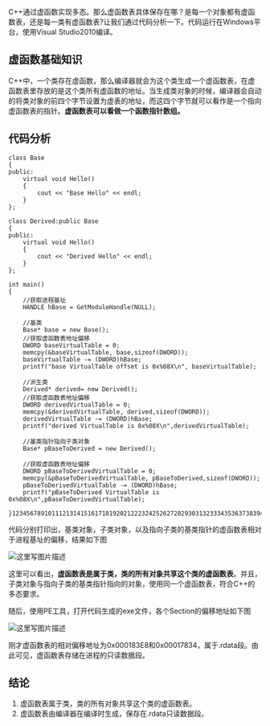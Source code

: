 C++通过虚函数实现多态。那么虚函数表具体保存在哪？是每一个对象都有虚函数表，还是每一类有虚函数表?让我们通过代码分析一下。代码运行在Windows平台，使用Visual Studio2010编译。

## 虚函数基础知识

C++中，一个类存在虚函数，那么编译器就会为这个类生成一个虚函数表，在虚函数表里存放的是这个类所有虚函数的地址。当生成类对象的时候，编译器会自动的将类对象的前四个字节设置为虚表的地址，而这四个字节就可以看作是一个指向虚函数表的指针。**虚函数表可以看做一个函数指针数组。**

## 代码分析

```
class Base
{
public:
    virtual void Hello()
    {
        cout << "Base Hello" << endl;
    }
};

class Derived:public Base
{
public:
    virtual void Hello()
    {
        cout << "Derived Hello" << endl;
    }
};

int main()
{
    //获取进程基址
    HANDLE hBase = GetModuleHandle(NULL);

    //基类
    Base* base = new Base();
    //获取虚函数表地址偏移
    DWORD baseVirtualTable = 0;
    memcpy(&baseVirtualTable, base,sizeof(DWORD));
    baseVirtualTable -= (DWORD)hBase;
    printf("base VirtualTable offset is 0x%08X\n", baseVirtualTable);

    //派生类
    Derived* derived= new Derived();
    //获取虚函数表地址偏移
    DWORD derivedVirtualTable = 0;
    memcpy(&derivedVirtualTable, derived,sizeof(DWORD));
    derivedVirtualTable -= (DWORD)hBase;
    printf("derived VirtualTable is 0x%08X\n",derivedVirtualTable);

    //基类指针指向子类对象
    Base* pBaseToDerived = new Derived();

    //获取虚函数表地址偏移
    DWORD pBaseToDerivedVirtualTable = 0;
    memcpy(&pBaseToDerivedVirtualTable, pBaseToDerived,sizeof(DWORD));
    pBaseToDerivedVirtualTable -= (DWORD)hBase;
    printf("pBaseToDerived VirtualTable is 0x%08X\n",pBaseToDerivedVirtualTable);
    }123456789101112131415161718192021222324252627282930313233343536373839404142434445464748
```

代码分别打印出，基类对象，子类对象，以及指向子类的基类指针的虚函数表相对于进程基址的偏移，结果如下图

![这里写图片描述](https://img-blog.csdn.net/20170330155423375?watermark/2/text/aHR0cDovL2Jsb2cuY3Nkbi5uZXQvZnc3MmZ3NzI=/font/5a6L5L2T/fontsize/400/fill/I0JBQkFCMA==/dissolve/70/gravity/SouthEast)

这里可以看出，**虚函数表是属于类，类的所有对象共享这个类的虚函数表**。并且，子类对象与指向子类的基类指针指向的对象，使用同一个虚函数表，符合C++的多态要求。

随后，使用PE工具，打开代码生成的exe文件，各个Section的偏移地址如下图

![这里写图片描述](https://img-blog.csdn.net/20170330160151317?watermark/2/text/aHR0cDovL2Jsb2cuY3Nkbi5uZXQvZnc3MmZ3NzI=/font/5a6L5L2T/fontsize/400/fill/I0JBQkFCMA==/dissolve/70/gravity/SouthEast)

刚才虚函数表的相对偏移地址为0x000183E8和0x00017834，属于.rdata段。由此可见，虚函数表存储在进程的只读数据段。

## 结论

1. 虚函数表属于类，类的所有对象共享这个类的虚函数表。
2. 虚函数表由编译器在编译时生成，保存在.rdata只读数据段。
